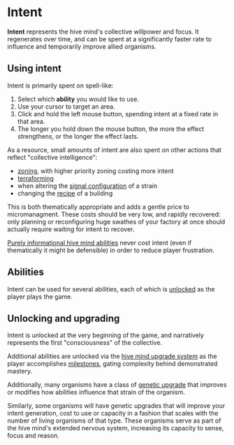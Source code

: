 # Intent

**Intent** represents the hive mind's collective willpower and focus.
It regenerates over time, and can be spent at a significantly faster rate to influence and temporarily improve allied organisms.

## Using intent

Intent is primarily spent on spell-like:

1. Select which **ability** you would like to use.
2. Use your cursor to target an area.
3. Click and hold the left mouse button, spending intent at a fixed rate in that area.
4. The longer you hold down the mouse button, the more the effect strengthens, or the longer the effect lasts.

As a resource, small amounts of intent are also spent on other actions that reflect "collective intelligence":

- [zoning](zoning.md), with higher priority zoning costing more intent
- [terraforming](terraforming.md)
- when altering the [signal configuration](../signals/configuring-properties.md) of a strain
- changing the [recipe](../production-chains/recipes.md) of a building

This is both thematically appropriate and adds a gentle price to micromanagment.
These costs should be very low, and rapidly recovered: only planning or reconfiguring huge swathes of your factory at once should actually require waiting for intent to recover.

[Purely informational hive mind abilities](informational-tools.md) never cost intent (even if thematically it might be defensible) in order to reduce player frustration.

## Abilities

Intent can be used for several abilities, each of which is [unlocked](intent.md#unlocking-and-upgrading) as the player plays the game.

## Unlocking and upgrading

Intent is unlocked at the very beginning of the game, and narratively represents the first "consciousness" of the collective.

Additional abilities are unlocked via the [hive mind upgrade system](../research/hive-mind-upgrades.md) as the player accomplishes [milestones](../glossary.md#milestone), gating complexity behind demonstrated mastery.

Additionally, many organisms have a class of [genetic upgrade](../research/genetics.md) that improves or modifies how abilities influence that strain of the organism.

Similarly, some organisms will have genetic upgrades that will improve your intent generation, cost to use or capacity in a fashion that scales with the number of living organisms of that type.
These organisms serve as part of the hive mind's extended nervous system, increasing its capacity to sense, focus and reason.
